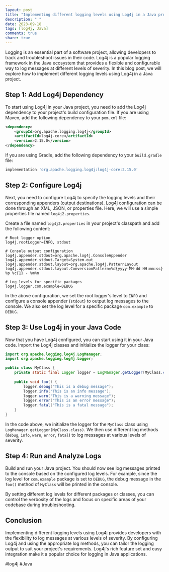 ```yaml
---
layout: post
title: "Implementing different logging levels using Log4j in a Java project"
description: " "
date: 2023-09-18
tags: [log4j, Java]
comments: true
share: true
---
```


Logging is an essential part of a software project, allowing developers to track and troubleshoot issues in their code. Log4j is a popular logging framework in the Java ecosystem that provides a flexible and configurable way to log messages at different levels of severity. In this blog post, we will explore how to implement different logging levels using Log4j in a Java project.

## Step 1: Add Log4j Dependency

To start using Log4j in your Java project, you need to add the Log4j dependency to your project's build configuration file. If you are using Maven, add the following dependency to your `pom.xml` file:

```xml
<dependency>
    <groupId>org.apache.logging.log4j</groupId>
    <artifactId>log4j-core</artifactId>
    <version>2.15.0</version>
</dependency>
```

If you are using Gradle, add the following dependency to your `build.gradle` file:

```gradle
implementation 'org.apache.logging.log4j:log4j-core:2.15.0'
```

## Step 2: Configure Log4j

Next, you need to configure Log4j to specify the logging levels and their corresponding appenders (output destinations). Log4j configuration can be done through an XML, JSON, or properties file. Here, we will use a simple properties file named `log4j2.properties`.

Create a file named `log4j2.properties` in your project's classpath and add the following content:

```properties
# Root logger option
log4j.rootLogger=INFO, stdout

# Console output configuration
log4j.appender.stdout=org.apache.log4j.ConsoleAppender
log4j.appender.stdout.Target=System.out
log4j.appender.stdout.layout=org.apache.log4j.PatternLayout
log4j.appender.stdout.layout.ConversionPattern=%d{yyyy-MM-dd HH:mm:ss} %p %c{1} - %m%n

# Log levels for specific packages
log4j.logger.com.example=DEBUG
```

In the above configuration, we set the root logger's level to `INFO` and configure a console appender (`stdout`) to output log messages to the console. We also set the log level for a specific package `com.example` to `DEBUG`.

## Step 3: Use Log4j in your Java Code

Now that you have Log4j configured, you can start using it in your Java code. Import the Log4j classes and initialize the logger for your class:

```java
import org.apache.logging.log4j.LogManager;
import org.apache.logging.log4j.Logger;

public class MyClass {
    private static final Logger logger = LogManager.getLogger(MyClass.class);
    
    public void foo() {
        logger.debug("This is a debug message");
        logger.info("This is an info message");
        logger.warn("This is a warning message");
        logger.error("This is an error message");
        logger.fatal("This is a fatal message");
    }
}
```

In the code above, we initialize the logger for the `MyClass` class using `LogManager.getLogger(MyClass.class)`. We then use different log methods (`debug`, `info`, `warn`, `error`, `fatal`) to log messages at various levels of severity.

## Step 4: Run and Analyze Logs

Build and run your Java project. You should now see log messages printed to the console based on the configured log levels. For example, since the log level for `com.example` package is set to `DEBUG`, the debug message in the `foo()` method of `MyClass` will be printed in the console.

By setting different log levels for different packages or classes, you can control the verbosity of the logs and focus on specific areas of your codebase during troubleshooting.

## Conclusion

Implementing different logging levels using Log4j provides developers with the flexibility to log messages at various levels of severity. By configuring Log4j and using the appropriate log methods, you can tailor the logging output to suit your project's requirements. Log4j's rich feature set and easy integration make it a popular choice for logging in Java applications.

#log4j #Java